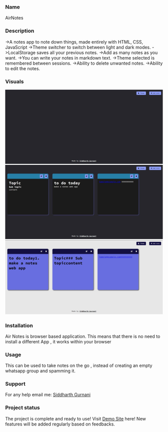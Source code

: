 ### Name

AirNotes

### Description
->A notes app to note down things, made entirely with HTML, CSS, JavaScript
->Theme switcher to switch between light and dark modes.
->LocalStorage saves all your previous notes.
->Add as many notes as you want.
->You can write your notes in markdown text.
->Theme selected is remembered between sessions.
->Ability to delete unwanted notes.
->Ability to edit the notes.


### Visuals
<img src="https://github.com/gurnanisiddharth/airNotes/blob/34071150f5fb8c69380fe8a0e275278619e480ca/Assets/Photo1.JPG">
<img src="https://github.com/gurnanisiddharth/airNotes/blob/34071150f5fb8c69380fe8a0e275278619e480ca/Assets/photo2.JPG">
<img src="https://github.com/gurnanisiddharth/airNotes/blob/44f148ab07e92569de5210332d67f3da19e5d658/Assets/photo3.JPG">

### Installation

Air Notes is browser based application. This means that there is no need to install a different App , it works within your browser

### Usage

This can be used to take notes on the go , instead of creating an empty whatsapp group and spamming it.

### Support

For any help email me: 
[Siddharth Gurnani](mailto:sidsunny24@gmail.com)

### Project status

The project is complete and ready to use! 
Visit [Demo Site](https://gurnanisiddharth.github.io/AirNotes) here!
New features will be added regularly based on feedbacks.
